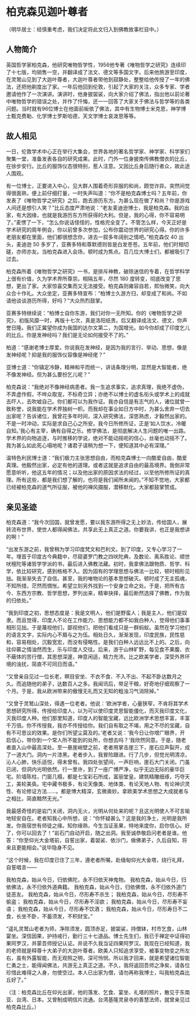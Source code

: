 # 柏克森见迦叶尊者

（明华居士：经慎重考虑，我们决定将此文归入到佛教故事栏目中。）

## 人物简介

英国哲学家柏克森，他研究唯物哲学性，1956他专著《唯物哲学之研究》连续印了十七版，均销售一空，并翻译成了法文、德文等多国文字。后来他旅游至印度，在灵鹫山见到了大迦叶尊者，大迦叶尊者带他到寂静处，整整给他传授了一年的佛法，还把他剃度出了家。一年后他回到伦敦，引起了大家的关注，众多专家、学者邀请他作了一次演讲。演讲时，他身披袈裟，向大家介绍了佛法，指出他以前论著中唯物哲学的错误之处，并作了忏悔，还一一回答了大家关于佛法与哲学等的各类问题。当时就有96位博士在他面前皈依了佛法，其中有生物博士米克恩，神学博士甄克费勒、化学博士罗斯哈德，天文学博士哀泼思等等。

## 故人相见

一日，伦敦学术中心正在举行大集会，世界各地的著名哲学家、神学家、科学家们聚集一堂，准备发表各自的研究成果。此时，门外一位身披南传佛教僧衣的比丘，在徐步安行。比丘的服饰仪态很特别，惹人注意。又因比丘身后随行者众，故此途人围观。

有一位博士，正要进入中心，见大群人围着奇形异服的和尚，颇觉诈异。突然间觉得很面熟，便上前仔细打量，一时失声叫道：“你不是柏克森博士吗？五年前，你发表了《唯物哲学之研究》之后，跑去游历东方。为甚么现在做了和尚？你是游戏人间还是想引人笑？”比丘态度严肃地说：“老友麦迪逊博士，我是柏克森。我的出家，有大因缘，也就是我游历东方所获得的大利。但是，我的心得，你不容易明了。”麦愣了一下，“怎么你说话怪怪的，性格完全变了。不管怎么样，今天正好是学术研究的周年例会，你以前曾多次参加，公布你震动世界的研究心得。你的许多老朋友都在里面，他们都很想念你，进去一叙多年阔别之情吧。”柏克森仅 40 出头，麦迪逊 50 多岁了，亚赛多特和尊默德则皆是白发苍苍。五年前，他们时相切磋，亦师亦友。当柏克森进入会场，顿时成为焦点。百几位大博士们，都被吸引了过去。

柏克森所着《唯物哲学之研究》一书，是排斥神教，破除迷信的专着，在哲学科学上很有价值，久为学术界所尊崇。相隔五年，尽然 180 度转变，彻底改变了思想，更出了家。大家惊喜交集而又无法接受。柏克森则雍容自若，熙怡微笑，向大众合十作礼。大众坐定，亚赛多特宣布：“柏博士久游方归，却变成了和尚。不如请他谈谈游历所得，好吗？”大众热烈鼓掌。

亚赛多特继续说：“柏博士自你东游，我们对你一无所知。你的《唯物哲学之研究》，初版风靡一时，再版十七次，真是洛阳纸贵。后又翻译成法文、德文，你声誉日隆。我们正冀望你成为我国的达尔文第二，为国增光。如今你却成了印度乞儿的比丘。你是发神经吗？我们是无论如何接受不了的。”

柏道：“感谢老博士厚爱。你说我在发神经，是因为我的言行、举动、思想，像是发神经呢？抑是我的服饰仪容像是神经佬？”

亚博士道：“你镇定冷静，精神和平而统一，讲话条理分明，显然是大智能者，绝不像发神经。但为甚么要扮乞儿呢？”

柏克森说：“我绝对不像神经病患者。我一生追求事实，追求真理，我绝不虚伪，不弄虚作假，不哗众取宠，不标奇立异；亦绝不以博士的虚名衔头或学术上的成就去吓人，去吹嘘自己。你们都可以为我作证。我亦自信是有志气的人，诸位就曾一致称誉，说我能在学术界独树一帜。而我却在事业如日方中时，为甚么舍弃一切去出家呢？告诉诸位，我曾花多年时间，深入研究佛法，深思熟虑，才毅然出家的。不是一时冲动，实际是求自己心之所安。我今日所修所证，正是‘如人饮水，冷暖自知。’我心有主宰，确有自得之乐。修学佛法，是彻底解决人生问题的唯一出路。学术界的向物追逐，与时推移的学说，绝对不能动摇呃的信心，丝毫也动摇不了。我为甚么如此死心塌地呢？诸君子请稍为想一下，便知道其中必有深理。”

温特色利民博士道：“我们极力主张思想自由，而柏克森博士一向酷爱自由，酷爱真理。他毅然出家，必定有他的道理。或者这就是追求自由的最高境界。我倒非常愿意听听，他这五年的情况；以及他出家的原因求法的经过，以至他所修所证的真理。所有这些，都是我们想了解的，也将是我们闻所未闻的。”不知不觉地，大家都已经被柏克森的道气所征服，被他的禅风摄服，潜移默化。大家都鼓掌赞成。

## 亲见圣迹

柏克森道：“我今次回国，就曾发愿，要以我东游所得之无上妙法，传给国人，展转流布世界，使世人都得闻佛法，共享此无上真正之道。你要我讲，也正是我想讲的啊！”

“出发东游之前，我曾稍为学习印度梵文和巴利文。到了印度，又专心学习了一年。埋首于印度古今典籍中，尽窥婆罗门教之四吠陀典，及数论、离系胜论、顺世吠檀陀等诸哲学学派的书，最后进入佛教法藏。初时，我拿佛法跟物质、哲学、科学，依比较研究，感到格格不入。因为固有的学理思想与佛法一比较，顿时相形见拙。我渐渐失去了自信。甚至，我的唯物论的基本思想破灭。顿时成了无主孤魂，不知所措，茫然而惆怅。希望立刻另外找到一个安身立命之处。于是，把所有古今、东西方宗教、哲学思想，罗列出来，精审抉择，最后断然选择了佛教，作为我的归依处。”

“我到印度之初，思想态度是：我是文明人，他们是野蛮人；我是主人，他们是奴隶。而且觉得，印度人不论在工作能力、思想能力都不如我白种人，觉得他们事事相形见拙。于是蔑视他们，鄙视他们，把他们看成只是一群蚂蚁。虽然在学习他们的语言文字，实际内心不屑与之为伍。相处日久，渐渐发现，印度民族，民性慈和，容易相处，沉毅宽宏，而没有侵略性。是我们白种人远远比不上的。之后，向往仰慕之情油然而生，乐与印度人交往。后来，游于山林旷野，每见食不果腹、衣不蔽体的苦行僧，其思想深邃，神意闲适，精力充沛。比之欧美学者，深受外界环境的浊扰，简直不可同日而语。”

“又曾亲自见过一位长老，瞑目安坐、不衣不食、不入不出、不起不卧达数月之久。而追随他的弟子，达数百人之多。我闻讯后，带足干粮，好奇地仔细观察了一个月。于是，我从欧洲带来的傲慢无礼而又无知的粗浊习气消除掉。”

“又曾于灵鹫山深处，得遇一位老者。他说：‘欧洲学者，心量狭窄，不肯将其学术思想研究所得，传授给印度人，以为可以使印度灵思智能僵化，而灭我印度文化，灭我印度人种。他们那里知道，印度人的智能宝藏，远比欧洲学术思想丰富，丰富千万倍。你不传授我，我亦不传授给你。我们自有取之不竭，用之不尽的宝藏，自有不可思议的效果。是你们所望尘莫及的。’老者又说：‘我今日让你增广眼界，开启信心，带你到一个常人所不能到的处所，你想去吗？’我欣然同意。于是，随老者直入山中最高深处。至一悬崖峭壁之前，老者用掌击崖三下，崖石应声裂开，成了一道大门。洞内一片漆黑。老者步入，我冒险跟进。行了几步，但觉光明清凉，沁人心肺，快乐适悦，得未曾有。我四处张望间，一声巨响，崖石大门关闭。门虽已闭，但洞内光明依然。行一里许，到了一座广博严净，似乎无边无际的豪华巨宅。阶墙陈柱，门窗几榻，都是七宝彩石所成，富丽堂皇。建筑精雕细琢，巧夺天工，美轮美奂。宅中藏书极多，有论天像类、地体类、有论天地人物、有论神识灵性、有论修证方法……。都是博大精深，玄微奥妙。拿欧美学术思想之大成就者与之相比，简直黯然无光。”

我最感奇怪的是岩门关闭，洞内无火，光明从何处来的呢？且这光明使人不可言喻地轻安自在。老者知我心中所想，说：“你怀疑甚么？这是我的净土，光明是我所发。你我宿世有师徒之缘。知你缘熟，今生当证圣果，特地来度你，启你信心。好了，你可以回去了！”岩石门自动开启，随之出洞。我至诚恭敬启问老者是谁。他答：“你至仰光大金塔前，自誓出家，着袈裟、依沙门，做佛弟子，久后自知，将来且更能相会。”说毕隐身不见。

“这个时候，我在印度已住了三年，遵老者所嘱，赴缅甸仰光大金塔，绕行礼拜，自誓唱言——

我柏克森，始从今日，归依佛陀，永不归依天神鬼物。
我柏克森，始从今日，归依佛法，永不归依外道典籍。
我柏克森，始从今日，归依佛僧，永不归依外道门徒恶友。
我柏克森，始从今日，尽形寿不杀生；
我柏克森，始从今日，尽形寿不偷盗；
我柏克森，始从今日，尽形寿不淫欲；
我柏克森，始从今日，尽形寿不妄语；
我柏克森，始从今日，尽形寿不饮酒；
我柏克森，始从今日，尽形寿日不二食，长坐不卧，不蓄须发，不积财宝。”

“遥礼灵鹫山老者为师，净除须发，圆顶赤足，披袈裟，持僧钵，村市乞食，山林宴坐。深信因果，护持戒行，勤行三十七道品。博士先生们，我已于禅定中证得初果阿罗汉，并蒙吾师授记认证。并说不久我当证四果阿罗汉。我现在已经知道，我的老师就是释尊十大弟子的大迦叶尊者。欧美人只知追求享受，被事变物变之所左右，虽有外露智能，而无观照之明，深可怜悯。所以我才回来，就是希望诸位智能仁勇之士，能得闻佛法，共游无上真正之道。不久，我将返回吾师之净矣，请各位珍惜此难得之人身，勿使空过。本人已出家为僧，请勿再称我博士，叫我柏克森比丘好了。”

（注：柏克森比丘在仰光出家，他的落发、乞食、宴坐、礼塔的照片，散见于东南亚、台湾、日本。又曾制成明信片流通。台湾基隆灵泉寺的善慧法师，就曾亲见过柏克森比丘。）